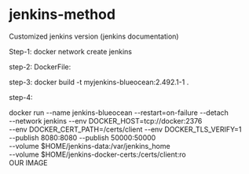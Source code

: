 # jenkins-method

Customized jenkins version (jenkins documentation)

Step-1:
docker network create jenkins

step-2:
DockerFile:

step-3:
docker build -t myjenkins-blueocean:2.492.1-1 .

step-4:

docker run --name jenkins-blueocean --restart=on-failure --detach \
  --network jenkins --env DOCKER_HOST=tcp://docker:2376 \
  --env DOCKER_CERT_PATH=/certs/client --env DOCKER_TLS_VERIFY=1 \
  --publish 8080:8080 --publish 50000:50000 \
  --volume $HOME/jenkins-data:/var/jenkins_home \
  --volume $HOME/jenkins-docker-certs:/certs/client:ro \
  OUR IMAGE

